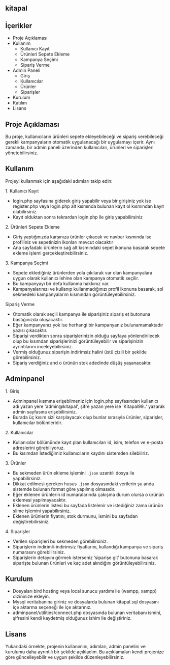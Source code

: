## kitapal

## İçerikler

*   Proje Açıklaması
*   Kullanım
    *   Kullanıcı Kayıt
    *   Ürünleri Sepete Ekleme
    *   Kampanya Seçimi
    *   Sipariş Verme
*   Admin Paneli
    *   Giriş
    *   Kullanıcılar
    *   Ürünler
    *   Siparişler
*   Kurulum
*   Katılım
*   Lisans

## Proje Açıklaması

Bu proje, kullanıcıların ürünleri sepete ekleyebileceği ve sipariş verebileceği gerekli kampanyaların otomatik uygulanacağı bir uygulamayı içerir. Aynı zamanda, bir admin paneli üzerinden kullanıcıları, ürünleri ve siparişleri yönetebilirsiniz.

## Kullanım

Projeyi kullanmak için aşağıdaki adımları takip edin:

1\. Kullanıcı Kayıt

*   login.php sayfasına giderek giriş yapabilir veya bir girişiniz yok ise register.php veya login.php alt kısmında bulunan kayıt ol kısmından kayıt olabilirsiniz.
*   Kayıt olduktan sonra tekrardan login.php ile giriş yapabilirsiniz

2\. Ürünleri Sepete Ekleme

*   Giriş yaptığınızda karşınıza ürünler çıkacak ve navbar kısmında ise profiliniz ve sepetinizin ikonları mevcut olacaktır
*   Ana sayfadaki ürünlerin sağ alt kısmındaki sepet ikonuna basarak sepete ekleme işlemi gerçekleştirebilirsiniz.

3\. Kampanya Seçimi

*   Sepete eklediğiniz ürünlerden yola çıkılarak var olan kampanyalara uygun olarak kullanıcı lehine olan kampanya otomatik seçilir.
*   Bu kampanyayı bir defa kullanma hakkınız var.
*   Kampanyalarınızı ve kullanıp kullanmadığınızı profil ikonuna basarak, sol sekmedeki kampanyalarım kısmından görüntüleyebilirsiniz.

Sipariş Verme

*   Otomatik olarak seçili kampanya ile siparişiniz sipariş et butonuna bastığınızda oluşacaktır.
*   Eğer kampanyanız yok ise herhangi bir kampanyanız bulunamamaktadır yazısı çıkacaktır.
*   Siparişi verdikten sonra siparişlerinizin olduğu sayfaya yönlendirilecek olup bu kısımdan siparişlerinizi görüntüleyebilir ve siparişinizin ayrıntılarını inceleyebilirsiniz.
*   Vermiş olduğunuz siparişin indirimsiz halini üstü çizili bir şekilde görebilirsiniz.
*   Sipariş verdiğiniz and o ürünün stok adedinde düşüş yaşanacaktır.

## Adminpanel

1\. Giriş

*   Adminpanel kısmına erişebilmeniz için login.php sayfasından kullanıcı adı yazan yere 'admin@kitapal', şifre yazan yere ise 'Kitapal99..' yazarak admin sayfasına erişebilirsiniz.
*   Burada üç kısım sizi karşılayacak olup bunlar sırasıyla ürünler, siparişler, kullanıcılar bölümleridir.

2\. Kullanıcılar

*   Kullanıcılar bölümünde kayıt plan kullanıcıları id, isim, telefon ve e-posta adreslerini görebiliyoruz.
*   Bu kısımdan İstediğimiz kullanıcıların kaydını sistemden silebiliriz.

3\. Ürünler

*   Bu sekmeden ürün ekleme işlemini `.json` uzantılı dosya ile yapabilirsiniz. 
*   Dikkat edilmesi gereken husus `.json` dosyasındaki verilerin şu anda sistemde bulunan format göre yapılmış olmasıdır.
*   Eğer eklenen ürünlerin id numaralarında çakışma durum olursa o ürünün eklemesi yapılmayacaktır.
*   Eklenen ürünlerin listesi bu sayfada listelenir ve istediğiniz zama ürünün slime işlemini yapabilirsiniz.
*   Eklenen ürünlerin fiyatını, stok durmunu, ismini bu sayfadan değiştirebilirsiniz.

4\. Siparişler

*   Verilen siparişleri bu sekmeden görebilirsiniz.
*   Siparişlerin indirimli-indirimsiz fiyatlarını, kullandığı kampanya ve sipariş numarasını görebilirsiniz.
*   Siparişlerin detayını görmek isterseniz ‘siparişe git’ butonuna basarak siparişte bulunan ürünleri ve kaç adet alındığını görüntüleyebilirsiniz.

## Kurulum

*   Dosyaları bird hosting veya local sunucu yardımı ile (wampp, xampp) dizininize ekleyin.
*   Mysql veritabanına giriniz ve dosyalarda bulunan kitapal.sql dosyasını içe aktarma seçeneği ile içe aktarınız.
*   adminpanel/utilities/connect.php dosyasında bulunan veritabanı ismini, şifresini kendi kaydetmiş olduğunuz ishim lie değiştiriniz.

## Lisans

  
Yukarıdaki örnekte, projenin kullanımını, adımları, admin panelini ve kurulumu daha ayrıntılı bir şekilde açıkladım. Bu açıklamaları kendi projenize göre güncelleyebilir ve uygun şekilde düzenleyebilirsiniz.
